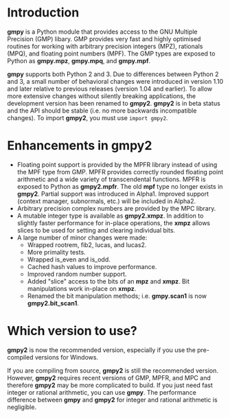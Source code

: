 # Introduction #

**gmpy** is a Python module that provides access to the GNU Multiple Precision (GMP) libary. GMP provides very fast and highly optimised routines for working with arbitrary precision integers (MPZ), rationals (MPQ), and floating point numbers (MPF). The GMP types are exposed to Python as **gmpy.mpz**, **gmpy.mpq**, and **gmpy.mpf**.

**gmpy** supports both Python 2 and 3.  Due to differences between Python 2 and 3, a small number of behavioral changes were introduced in version 1.10 and later relative to previous releases (version 1.04 and earlier). To allow more extensive changes without silently breaking applications, the development version has been renamed to **gmpy2**. **gmpy2** is in beta status and the API should be stable (i.e. no more backwards incompatible changes). To import **gmpy2**, you must use `import gmpy2`.

# Enhancements in gmpy2 #

  * Floating point support is provided by the MPFR library instead of using the MPF type from GMP. MPFR provides correctly rounded floating point arithmetic and a wide variety of transcendental functions. MPFR is exposed to Python as **gmpy2.mpfr**. The old **mpf** type no longer exists in **gmpy2**. Partial support was introduced in Alpha1. Improved support (context manager, subnormals, etc.) will be included in Alpha2.
  * Arbitrary precision complex numbers are provided by the MPC library.
  * A mutable integer type is available as **gmpy2.xmpz**. In addition to slightly faster performance for in-place operations, the **xmpz** allows slices to be used for setting and clearing individual bits.
  * A large number of minor changes were made:
    * Wrapped rootrem, fib2, lucas, and lucas2.
    * More primality tests.
    * Wrapped is\_even and is\_odd.
    * Cached hash values to improve performance.
    * Improved random number support.
    * Added "slice" access to the bits of an **mpz** and **xmpz**. Bit manipulations work in-place on **xmpz**.
    * Renamed the bit manipulation methods; i.e. **gmpy.scan1** is now **gmpy2.bit\_scan1**.

# Which version to use? #

**gmpy2** is now the recommended version, especially if you use the pre-compiled versions for Windows.

If you are compiling from source, **gmpy2** is still the recommended version. However, **gmpy2** requires recent versions of GMP, MPFR, and MPC and therefore **gmpy2** may be more complicated to build. If you just need  fast integer or rational arithmetic, you can use **gmpy**. The performance difference between **gmpy** and **gmpy2** for integer and rational arithmetic is negligible.